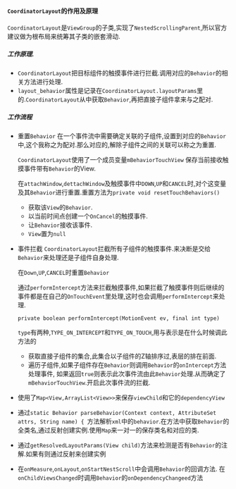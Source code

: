 #### `CoordinatorLayout`的作用及原理
`CoordinatorLayout`是`ViewGroup`的子类,实现了`NestedScrollingParent`,所以官方建议做为根布局来统筹其子类的嵌套滑动.

##### 工作原理.
*  `CoordinatorLayout`把目标组件的触摸事件进行拦截.调用对应的`Behavior`的相关方法进行处理.
* `layout_behavior`属性是记录在`CoordinatorLayout.layoutParams`里的.`CoordinatorLayout`从中获取`Behavior`,再把直接子组件拿来与之配对.

##### 工作流程
* 重置`Behavior`
    在一个事件流中需要确定关联的子组件,设置到对应的`Behavior`中,这个我称之为配对.那么对应的,解除子组件之间的关联可以称之为重置.

    `CoordinatorLayout`使用了一个成员变量`mBehaviorTouchView` 保存当前接收触摸事件带有`Behavior`的View.

     在`attachWindow`,`dettachWindow`及触摸事件中`DOWN`,`UP`和`CANCEL`时,对个这变量及其`Behavior`进行重置.重置方法为`private void resetTouchBehaviors()`

     * 获取该`View`的`Behavior`.
     * 以当前时间点创建一个`OnCancel`的触摸事件.
     * 让`Behavior`接收该事件.
     * `View`置为`null`
*  事件拦截
   `CoordinatorLayout`拦截所有子组件的触摸事件.来决断是交给`Behavior`来处理还是子组件自身处理.

    在`Down`,`UP`,`CANCEL`时重置`Behavior`

    通过`performIntercept`方法来拦截触摸事件,如果拦截了触摸事件则后继续的事件都是在自己的`OnTouchEvent`里处理,这时也会调用`performIntercept`来处理.

    `private boolean performIntercept(MotionEvent ev, final int type)`

     `type`有两种,`TYPE_ON_INTERCEPT`和`TYPE_ON_TOUCH`,用与表示是在什么时候调此方法的

     * 获取直接子组件的集合,此集合以子组件的Z轴排序过,表层的排在前面.
     * 遍历子组件,如果子组件存在`Behavior`则调用`Behavior`的`onIntercept`方法处理事件,
        如果返回`true`则表示此次事件流由此`Behavior`处理.从而确定了`mBehaviorTouchView`.开启此次事件流的拦截.





* 使用了`Map<View,ArrayList<View>>`来保存`viewChild`和它的`dependencyView`
* 通过`static Behavior parseBehavior(Context context, AttributeSet attrs, String name) {
`方法解析`xml`中的`behavior`.在方法中获取`Behavior`的全类名,通过反射创建实例.使用`Map`来一对一的保存类名和对应的类.
* 通过`getResolvedLayoutParams(View child)`方法来检测是否有`Behavior`的注解.如果有则通过反射来创建实例
* 在`onMeasure`,`onLayout`,`onStartNestScroll`中会调用`Behavior`的回调方法.
在`onChildViewsChanged`时调用`Behavior`的`onDependencyChangeed`方法


